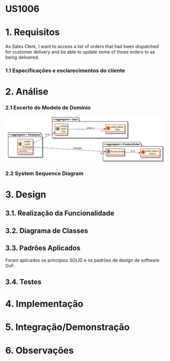# US1006

# 1. Requisitos

As Sales Clerk, I want to access a list of orders that had been dispatched for customer delivery and be able to update some of those orders to as being delivered.

### 1.1 Especificações e esclarecimentos do cliente

# 2. Análise

### 2.1 Excerto do Modelo de Domínio

![DM_Orders.svg](DM_Orders.svg)

### 2.2 System Sequence Diagram

# 3. Design

## 3.1. Realização da Funcionalidade

## 3.2. Diagrama de Classes

## 3.3. Padrões Aplicados

Foram aplicados os princípios SOLID e os padrões de design de software GoF. 

## 3.4. Testes 

# 4. Implementação

# 5. Integração/Demonstração

# 6. Observações


